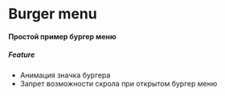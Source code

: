 # Burger menu
#### Простой пример бургер меню

##### Feature

- Анимация значка бургера
- Запрет возможности скрола при открытом бургер меню

